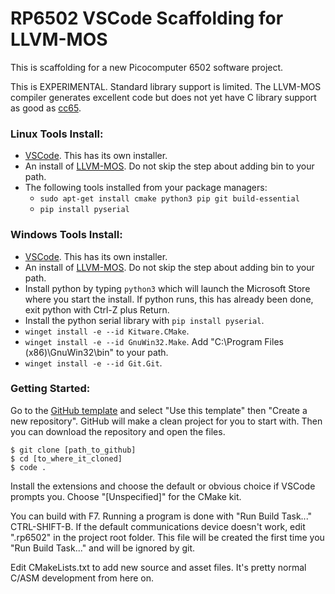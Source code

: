 # RP6502 VSCode Scaffolding for LLVM-MOS

This is scaffolding for a new Picocomputer 6502 software project.

This is EXPERIMENTAL. Standard library support is limited.
The LLVM-MOS compiler generates excellent code but does not yet have C library
support as good as [cc65](https://github.com/picocomputer/vscode-cc65).

### Linux Tools Install:
 * [VSCode](https://code.visualstudio.com/). This has its own installer.
 * An install of [LLVM-MOS](https://llvm-mos.org/wiki/Welcome).
   Do not skip the step about adding bin to your path.
 * The following tools installed from your package managers:
    * `sudo apt-get install cmake python3 pip git build-essential`
    * `pip install pyserial`

### Windows Tools Install:
 * [VSCode](https://code.visualstudio.com/). This has its own installer.
 * An install of [LLVM-MOS](https://llvm-mos.org/wiki/Welcome).
   Do not skip the step about adding bin to your path.
 * Install python by typing `python3` which will launch the Microsoft Store
   where you start the install. If python runs, this has already been done,
   exit python with Ctrl-Z plus Return.
 * Install the python serial library with `pip install pyserial`.
 * `winget install -e --id Kitware.CMake`.
 * `winget install -e --id GnuWin32.Make`.
    Add "C:\Program Files (x86)\GnuWin32\bin" to your path.
 * `winget install -e --id Git.Git`.

### Getting Started:
Go to the [GitHub template](https://github.com/picocomputer/vscode-llvm-mos)
and select "Use this template" then "Create a new repository". GitHub will
make a clean project for you to start with. Then you can download the
repository and open the files.

```
$ git clone [path_to_github]
$ cd [to_where_it_cloned]
$ code .
```

Install the extensions and choose the default or obvious choice if VSCode
prompts you. Choose "[Unspecified]" for the CMake kit.

You can build with F7. Running a program is done with "Run Build Task..."
CTRL-SHIFT-B. If the default communications device doesn't work, edit ".rp6502"
in the project root folder. This file will be created the first time you
"Run Build Task..." and will be ignored by git.

Edit CMakeLists.txt to add new source and asset files. It's
pretty normal C/ASM development from here on.
